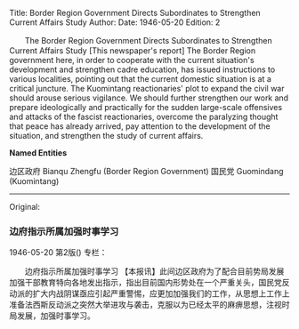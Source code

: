 Title: Border Region Government Directs Subordinates to Strengthen Current Affairs Study
Author:
Date: 1946-05-20
Edition: 2

　　The Border Region Government Directs Subordinates to Strengthen Current Affairs Study
    [This newspaper's report] The Border Region government here, in order to cooperate with the current situation's development and strengthen cadre education, has issued instructions to various localities, pointing out that the current domestic situation is at a critical juncture. The Kuomintang reactionaries' plot to expand the civil war should arouse serious vigilance. We should further strengthen our work and prepare ideologically and practically for the sudden large-scale offensives and attacks of the fascist reactionaries, overcome the paralyzing thought that peace has already arrived, pay attention to the development of the situation, and strengthen the study of current affairs.



**Named Entities**


边区政府   Bianqu Zhengfu (Border Region Government)
国民党  Guomindang (Kuomintang)



<hr /> 

Original: 


### 边府指示所属加强时事学习

1946-05-20
第2版()
专栏：

　　边府指示所属加强时事学习
    【本报讯】此间边区政府为了配合目前势局发展加强干部教育特向各地发出指示，指出目前国内形势处在一个严重关头，国民党反动派的扩大内战阴谋亟应引起严重警惕，应更加加强我们的工作，从思想上工作上准备法西斯反动派之突然大举进攻与袭击，克服以为已经太平的麻痹思想，注视时局发展，加强时事学习。

